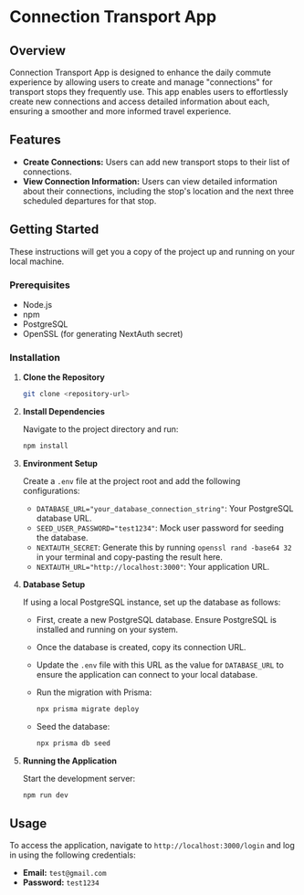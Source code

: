 # Connection Transport App

## Overview

Connection Transport App is designed to enhance the daily commute experience by allowing users to create and manage "connections" for transport stops they frequently use. This app enables users to effortlessly create new connections and access detailed information about each, ensuring a smoother and more informed travel experience.

## Features

- **Create Connections:** Users can add new transport stops to their list of connections.
- **View Connection Information:** Users can view detailed information about their connections, including the stop's location and the next three scheduled departures for that stop.

## Getting Started

These instructions will get you a copy of the project up and running on your local machine.

### Prerequisites

- Node.js
- npm
- PostgreSQL
- OpenSSL (for generating NextAuth secret)

### Installation

1. **Clone the Repository**

   ```bash
   git clone <repository-url>
   ```

2. **Install Dependencies**

   Navigate to the project directory and run:

   ```bash
   npm install
   ```

3. **Environment Setup**

   Create a `.env` file at the project root and add the following configurations:

   - `DATABASE_URL="your_database_connection_string"`: Your PostgreSQL database URL.
   - `SEED_USER_PASSWORD="test1234"`: Mock user password for seeding the database.
   - `NEXTAUTH_SECRET`: Generate this by running `openssl rand -base64 32` in your terminal and copy-pasting the result here.
   - `NEXTAUTH_URL="http://localhost:3000"`: Your application URL.

4. **Database Setup**

   If using a local PostgreSQL instance, set up the database as follows:

   - First, create a new PostgreSQL database. Ensure PostgreSQL is installed and running on your system.
   - Once the database is created, copy its connection URL.
   - Update the `.env` file with this URL as the value for `DATABASE_URL` to ensure the application can connect to your local database.

   - Run the migration with Prisma:

     ```bash
     npx prisma migrate deploy
     ```

   - Seed the database:

     ```bash
     npx prisma db seed
     ```

5. **Running the Application**

   Start the development server:

   ```bash
   npm run dev
   ```

## Usage

To access the application, navigate to `http://localhost:3000/login` and log in using the following credentials:

- **Email:** `test@gmail.com`
- **Password:** `test1234`

